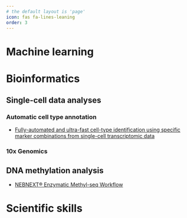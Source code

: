 ```yaml
---
# the default layout is 'page'
icon: fas fa-lines-leaning
order: 3
---
```


# Machine learning


# Bioinformatics

## Single-cell data analyses

### Automatic cell type annotation

- [Fully-automated and ultra-fast cell-type identification using specific marker combinations from single-cell transcriptomic data](https://www.nature.com/articles/s41467-022-28803-w#citeas)

### 10x Genomics

## DNA methylation analysis
- [NEBNEXT® Enzymatic Methyl-seq Workflow](https://www.neb.com/en/tools-and-resources/video-library/nebnext-enzymatic-methyl-seq-workflow?autoplay=1)

# Scientific skills
